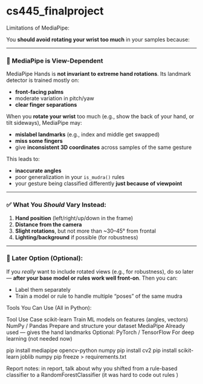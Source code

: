 # cs445_finalproject



Limitations of MediaPipe:

You **should avoid rotating your wrist too much** in your samples because:

---

### 🤖 MediaPipe is View-Dependent

MediaPipe Hands is **not invariant to extreme hand rotations**. Its landmark detector is trained mostly on:

* **front-facing palms**
* moderate variation in pitch/yaw
* **clear finger separations**

When you **rotate your wrist** too much (e.g., show the back of your hand, or tilt sideways), MediaPipe may:

* **mislabel landmarks** (e.g., index and middle get swapped)
* **miss some fingers**
* give **inconsistent 3D coordinates** across samples of the same gesture

This leads to:

* **inaccurate angles**
* poor generalization in your `is_mudra()` rules
* your gesture being classified differently **just because of viewpoint**

---

### ✅ What You *Should* Vary Instead:

1. **Hand position** (left/right/up/down in the frame)
2. **Distance from the camera**
3. **Slight rotations**, but not more than \~30–45° from frontal
4. **Lighting/background** if possible (for robustness)

---

### 🔁 Later Option (Optional):

If you *really* want to include rotated views (e.g., for robustness), do so later — **after your base model or rules work well front-on**. Then you can:

* Label them separately
* Train a model or rule to handle multiple “poses” of the same mudra





Tools You Can Use (All in Python):

Tool	Use Case
scikit-learn	Train ML models on features (angles, vectors)
NumPy / Pandas	Prepare and structure your dataset
MediaPipe	Already used — gives the hand landmarks
Optional: PyTorch / TensorFlow	For deep learning (not needed now)








pip install mediapipe opencv-python numpy
pip install cv2
pip install scikit-learn joblib numpy
pip freeze > requirements.txt                       



Report notes:
in report, talk about why you shifted from a rule-based classifier to a RandomForestClassifier (it was hard to code out rules )